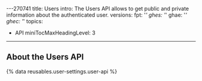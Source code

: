 ---270741
title: Users
intro: The Users API allows to get public and private information about the authenticated user.
versions:
  fpt: '*'
  ghes: '*'
  ghae: '*'
  ghec: '*'
topics:
  - API
miniTocMaxHeadingLevel: 3
---

## About the Users API

{% data reusables.user-settings.user-api %}
